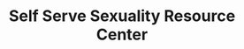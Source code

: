 ---
title: "Self Serve Sexuality Resource Center"
url: /albuquerque/self-serve-sexuality-resource-center/
shop: erotic
---